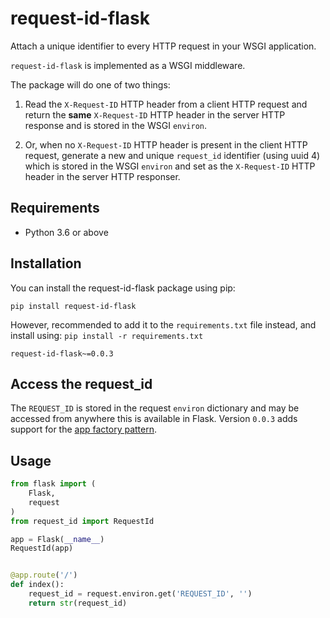 # request-id-flask

Attach a unique identifier to every HTTP request in your WSGI application.

`request-id-flask` is implemented as a WSGI middleware.

The package will do one of two things:

1. Read the `X-Request-ID` HTTP header from a client HTTP request and return the **same** `X-Request-ID` HTTP header in the server HTTP response and is stored in the WSGI `environ`.

2. Or, when no `X-Request-ID` HTTP header is present in the client HTTP request, generate a new and unique `request_id` identifier (using uuid 4) which is stored in the WSGI `environ` and set as the `X-Request-ID` HTTP header in the server HTTP responser.


## Requirements

- Python 3.6 or above


## Installation

You can install the request-id-flask package using pip:

```shell
pip install request-id-flask
```

However, recommended to add it to the `requirements.txt` file instead, and install using: `pip install -r requirements.txt`
```
request-id-flask~=0.0.3
```

## Access the request_id

The `REQUEST_ID` is stored in the request `environ` dictionary and may be accessed from anywhere this is available in Flask.
Version `0.0.3` adds support for the [app factory pattern](https://flask.palletsprojects.com/en/2.3.x/patterns/appfactories/).


## Usage

```python
from flask import (
    Flask,
    request
)
from request_id import RequestId

app = Flask(__name__)
RequestId(app)


@app.route('/')
def index():
    request_id = request.environ.get('REQUEST_ID', '')
    return str(request_id)
```
